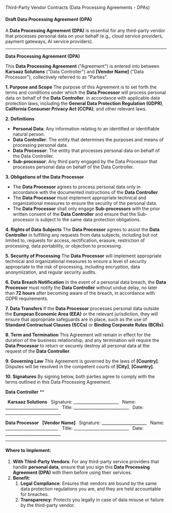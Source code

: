 ﻿<a name="_heading=h.fa6j7k548frf"></a>Third-Party Vendor Contracts (Data Processing Agreements - DPAs)
#### <a name="_heading=h.e5vrnvc4mzcg"></a>**Draft Data Processing Agreement (DPA)**
A **Data Processing Agreement (DPA)** is essential for any third-party vendor that processes personal data on your behalf (e.g., cloud service providers, payment gateways, AI service providers).

-----
**Data Processing Agreement (DPA)**

This **Data Processing Agreement** ("Agreement") is entered into between **Karsaaz Solutions** ("Data Controller") and **[Vendor Name]** ("Data Processor"), collectively referred to as "Parties".

**1. Purpose and Scope** The purpose of this Agreement is to set forth the terms and conditions under which the **Data Processor** will process personal data on behalf of the **Data Controller**, in accordance with applicable data protection laws, including the **General Data Protection Regulation (GDPR)**, **California Consumer Privacy Act (CCPA)**, and other relevant laws.

**2. Definitions**

- **Personal Data**: Any information relating to an identified or identifiable natural person.
- **Data Controller**: The entity that determines the purposes and means of processing personal data.
- **Data Processor**: The entity that processes personal data on behalf of the Data Controller.
- **Sub-processor**: Any third party engaged by the Data Processor that processes personal data on behalf of the Data Controller.

**3. Obligations of the Data Processor**

- The **Data Processor** agrees to process personal data only in accordance with the documented instructions of the **Data Controller**.
- The **Data Processor** must implement appropriate technical and organizational measures to ensure the security of the personal data.
- The **Data Processor** shall only engage **Sub-processors** with the prior written consent of the **Data Controller** and ensure that the Sub-processor is subject to the same data protection obligations.

**4. Rights of Data Subjects** The **Data Processor** agrees to assist the **Data Controller** in fulfilling any requests from data subjects, including but not limited to, requests for access, rectification, erasure, restriction of processing, data portability, or objection to processing.

**5. Security of Processing** The **Data Processor** will implement appropriate technical and organizational measures to ensure a level of security appropriate to the risk of processing, including encryption, data anonymization, and regular security audits.

**6. Data Breach Notification** In the event of a personal data breach, the **Data Processor** must notify the **Data Controller** without undue delay, no later than **72 hours** after becoming aware of the breach, in accordance with GDPR requirements.

**7. Data Transfers** If the **Data Processor** processes personal data outside the **European Economic Area (EEA)** or the relevant jurisdiction, they will ensure that appropriate safeguards are in place, such as the use of **Standard Contractual Clauses (SCCs)** or **Binding Corporate Rules (BCRs)**.

**8. Term and Termination** This Agreement will remain in effect for the duration of the business relationship, and any termination will require the **Data Processor** to return or securely destroy all personal data at the request of the **Data Controller**.

**9. Governing Law** This Agreement is governed by the laws of **[Country]**. Disputes will be resolved in the competent courts of **[City]**, **[Country]**.

**10. Signatures** By signing below, both parties agree to comply with the terms outlined in this Data Processing Agreement.

**Data Controller**
**

` `**Karsaaz Solutions**
` `Signature: \_\_\_\_\_\_\_\_\_\_\_\_\_\_\_\_\_\_\_\_\_\_
` `Name: \_\_\_\_\_\_\_\_\_\_\_\_\_\_\_\_\_\_\_\_\_\_\_\_\_\_
` `Title: \_\_\_\_\_\_\_\_\_\_\_\_\_\_\_\_\_\_\_\_\_\_\_\_\_\_\_
` `Date: \_\_\_\_\_\_\_\_\_\_\_\_\_\_\_\_\_\_\_\_\_\_\_\_\_\_\_

**Data Processor**
` `**[Vendor Name]**
` `Signature: \_\_\_\_\_\_\_\_\_\_\_\_\_\_\_\_\_\_\_\_\_\_
` `Name: \_\_\_\_\_\_\_\_\_\_\_\_\_\_\_\_\_\_\_\_\_\_\_\_\_\_
` `Title: \_\_\_\_\_\_\_\_\_\_\_\_\_\_\_\_\_\_\_\_\_\_\_\_\_\_\_
` `Date: \_\_\_\_\_\_\_\_\_\_\_\_\_\_\_\_\_\_\_\_\_\_\_\_\_\_\_

-----
#### <a name="_heading=h.xwoxa7fvyuq6"></a>**Where to Implement:**
1. **With Third-Party Vendors**: For any third-party service providers that handle **personal data**, ensure that you sign this **Data Processing Agreement (DPA)** with them before using their services.
1. **Benefit**:
   1. **Legal Compliance**: Ensures that vendors are bound by the same data protection regulations you are, and they are held accountable for breaches.
   1. **Transparency**: Protects you legally in case of data misuse or failure by the third-party vendor.

